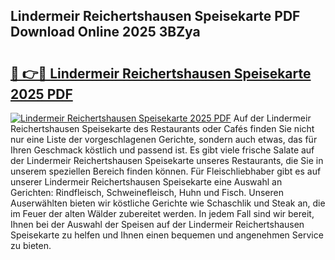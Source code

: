 ## Lindermeir Reichertshausen Speisekarte PDF Download Online 2025 3BZya

# <h2><a href="http://gc72fy2.nevu.top/?p=Lindermeir+Reichertshausen+Speisekarte">🔗 👉🔴 Lindermeir Reichertshausen Speisekarte 2025 PDF</a></h2>

[![Lindermeir Reichertshausen Speisekarte 2025 PDF](https://i.imgur.com/dBaPXMq.png)](http://gc72fy2.nevu.top/?p=Lindermeir+Reichertshausen+Speisekarte)
Auf der Lindermeir Reichertshausen Speisekarte des Restaurants oder Cafés finden Sie nicht nur eine Liste der vorgeschlagenen Gerichte, sondern auch etwas, das für Ihren Geschmack köstlich und passend ist. Es gibt viele frische Salate auf der Lindermeir Reichertshausen Speisekarte unseres Restaurants, die Sie in unserem speziellen Bereich finden können. Für Fleischliebhaber gibt es auf unserer Lindermeir Reichertshausen Speisekarte eine Auswahl an Gerichten: Rindfleisch, Schweinefleisch, Huhn und Fisch. Unseren Auserwählten bieten wir köstliche Gerichte wie Schaschlik und Steak an, die im Feuer der alten Wälder zubereitet werden. In jedem Fall sind wir bereit, Ihnen bei der Auswahl der Speisen auf der Lindermeir Reichertshausen Speisekarte zu helfen und Ihnen einen bequemen und angenehmen Service zu bieten.
